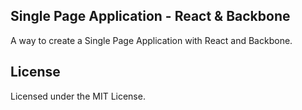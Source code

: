 Single Page Application - React & Backbone
------------------------------------------

A way to create a Single Page Application with React and Backbone.

License
-------
Licensed under the MIT License.
